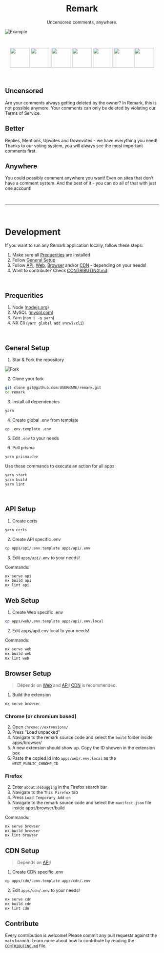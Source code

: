 <h1 align="center">Remark</h1>
<p align="center">Uncensored comments, anywhere.</p>

![Example](https://imgur.com/DAg7BNf.png)

<br />
<!-- TODO: Update href's -->
<p align="center">
  <a href="https://chrome.google.com/webstore/detail/remark/bkcfoljpnhifgljnaiahaihkppbkpcjo" target="_blank"><img src="https://imgur.com/3C4iKO0.png" width="64" height="64"></a>
  <a href="https://addons.mozilla.org/en-US/firefox/addon/remark-surf/" target="_blank"><img src="https://imgur.com/ihXsdDO.png" width="64" height="64"></a>
  <a href="https://microsoftedge.microsoft.com/addons/detail/remark/llnpmengfmlgkiccppiobhjdgmieibdd" target="_blank"><img src="https://imgur.com/vMcaXaw.png" width="64" height="64"></a>
  <a href="https://addons.opera.com/en/extensions/details/remark/" target="_blank"><img src="https://imgur.com/nSJ9htU.png" width="64" height="64"></a>
  <a href="https://chrome.google.com/webstore/detail/remark/bkcfoljpnhifgljnaiahaihkppbkpcjo" target="_blank"><img src="https://imgur.com/EuDp4vP.png" width="64" height="64"></a>
  <a href="https://chrome.google.com/webstore/detail/remark/bkcfoljpnhifgljnaiahaihkppbkpcjo" target="_blank"><img src="https://imgur.com/z8yjLZ2.png" width="64" height="64"></a>
  <a href="https://addons.mozilla.org/en-US/firefox/addon/remark-surf/" target="_blank"><img src="https://imgur.com/MQYBSrD.png" width="64" height="64"></a>
</p>
<br />

## Uncensored

Are your comments always getting deleted by the owner? In Remark, this is not possible anymore. Your comments can only be deleted by violating our Terms of Service.

## Better

Replies, Mentions, Upvotes and Downvotes - we have everything you need! Thanks to our voting system, you will always see the most important comments first.

## Anywhere

You could possibly comment anywhere you want! Even on sites that don't have a comment system. And the best of it - you can do all of that with just one account!

<br />

---

<br />

# Development

If you want to run any Remark application locally, follow these steps:

1. Make sure all [Prequerities](README.md#Prequerities) are installed
2. Follow [General Setup](README.md#General-Setup)
3. Follow [API](README.md#API-Setup), [Web](README.md#Web-Setup), [Browser](SETIP.md#Browser-Setup) and/or [CDN](SETIP.md#CDN-Setup) - depending on your needs!
4. Want to contribute? Check [CONTRIBUTING.md](CONTRIBUTING.md)

<br />

## Prequerities

1. Node ([nodejs.org](https://nodejs.org/en/download/))
2. MySQL ([mysql.com](https://www.mysql.com/de/downloads/))
3. Yarn (`npm i -g yarn`)
4. NX Cli (`yarn global add @nrwl/cli`)

<br />

## General Setup

1. Star & Fork the repository

![Fork](https://imgur.com/GeR5OCY.png)

2. Clone your fork

```bash
git clone git@github.com:USERNAME/remark.git
cd remark
```

3. Install all dependencies

```bash
yarn
```

4. Create global .env from template

```bash
cp .env.template .env
```

5. Edit `.env` to your needs

6. Pull prisma

```bash
yarn prisma:dev
```

Use these commands to execute an action for all apps:

```bash
yarn start
yarn build
yarn lint
```

<br />

## API Setup

1. Create certs

```bash
yarn certs
```

2. Create API specific .env

```bash
cp apps/api/.env.template apps/api/.env
```

3. Edit `apps/api/.env` to your needs!

Commands:

```bash
nx serve api
nx build api
nx lint api
```

## Web Setup

1. Create Web specific .env

```bash
cp apps/web/.env.template apps/api/.env.local
```

2. Edit apps/api/.env.local to your needs!

Commands:

```bash
nx serve web
nx build web
nx lint web
```

## Browser Setup

> Depends on [Web](README.md#Web-Setup) and [API](README.md#API-Setup)! [CDN](README.md#CDN-Setup) is recommended.

1. Build the extension

```bash
nx serve browser
```

### Chrome (or chromium based)

2. Open `chrome://extensions/`
3. Press "Load unpacked"
4. Navigate to the remark source code and select the `build` folder inside apps/browser/
5. A new extension should show up. Copy the ID showen in the extension box
6. Paste the copied id into `apps/web/.env.local` as the `NEXT_PUBLIC_CHROME_ID`

### Firefox

2. Enter `about:debugging` in the Firefox search bar
3. Navigate to the `This Firefox` tab
4. Press `Load Temporary Add-on`
5. Navigate to the remark source code and select the `manifest.json` file inside apps/browser/build

Commands:

```bash
nx serve browser
nx build browser
nx lint browser
```

## CDN Setup

> Depends on [API](README.md#API-Setup)!

1. Create CDN specific .env

```bash
cp apps/cdn/.env.template apps/cdn/.env
```

2. Edit `apps/cdn/.env` to your needs!

```bash
nx serve cdn
nx build cdn
nx lint cdn
```

## Contribute

Every contribution is welcome! Please commit any pull requests against the `main` branch. Learn more about how to contribute by reading the [`CONTRIBUTING.md`](CONTRIBUTING.md) file.
